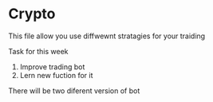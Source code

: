 # Crypto
This file allow you use diffwewnt stratagies for your traiding

Task for this week 
1. Improve trading bot
2. Lern new fuction for it

There will be two diferent version of bot
